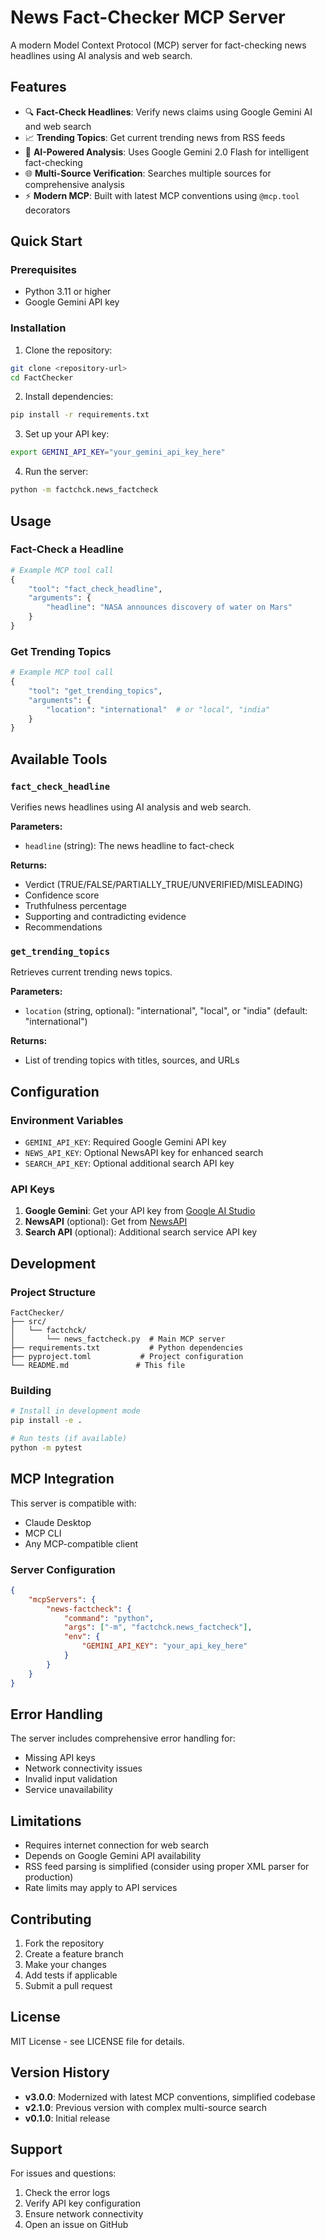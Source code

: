# News Fact-Checker MCP Server

A modern Model Context Protocol (MCP) server for fact-checking news headlines using AI analysis and web search.

## Features

- 🔍 **Fact-Check Headlines**: Verify news claims using Google Gemini AI and web search
- 📈 **Trending Topics**: Get current trending news from RSS feeds
- 🤖 **AI-Powered Analysis**: Uses Google Gemini 2.0 Flash for intelligent fact-checking
- 🌐 **Multi-Source Verification**: Searches multiple sources for comprehensive analysis
- ⚡ **Modern MCP**: Built with latest MCP conventions using `@mcp.tool` decorators

## Quick Start

### Prerequisites

- Python 3.11 or higher
- Google Gemini API key

### Installation

1. Clone the repository:
```bash
git clone <repository-url>
cd FactChecker
```

2. Install dependencies:
```bash
pip install -r requirements.txt
```

3. Set up your API key:
```bash
export GEMINI_API_KEY="your_gemini_api_key_here"
```

4. Run the server:
```bash
python -m factchck.news_factcheck
```

## Usage

### Fact-Check a Headline

```python
# Example MCP tool call
{
    "tool": "fact_check_headline",
    "arguments": {
        "headline": "NASA announces discovery of water on Mars"
    }
}
```

### Get Trending Topics

```python
# Example MCP tool call
{
    "tool": "get_trending_topics",
    "arguments": {
        "location": "international"  # or "local", "india"
    }
}
```

## Available Tools

### `fact_check_headline`

Verifies news headlines using AI analysis and web search.

**Parameters:**
- `headline` (string): The news headline to fact-check

**Returns:**
- Verdict (TRUE/FALSE/PARTIALLY_TRUE/UNVERIFIED/MISLEADING)
- Confidence score
- Truthfulness percentage
- Supporting and contradicting evidence
- Recommendations

### `get_trending_topics`

Retrieves current trending news topics.

**Parameters:**
- `location` (string, optional): "international", "local", or "india" (default: "international")

**Returns:**
- List of trending topics with titles, sources, and URLs

## Configuration

### Environment Variables

- `GEMINI_API_KEY`: Required Google Gemini API key
- `NEWS_API_KEY`: Optional NewsAPI key for enhanced search
- `SEARCH_API_KEY`: Optional additional search API key

### API Keys

1. **Google Gemini**: Get your API key from [Google AI Studio](https://makersuite.google.com/app/apikey)
2. **NewsAPI** (optional): Get from [NewsAPI](https://newsapi.org/)
3. **Search API** (optional): Additional search service API key

## Development

### Project Structure

```
FactChecker/
├── src/
│   └── factchck/
│       └── news_factcheck.py  # Main MCP server
├── requirements.txt           # Python dependencies
├── pyproject.toml           # Project configuration
└── README.md               # This file
```

### Building

```bash
# Install in development mode
pip install -e .

# Run tests (if available)
python -m pytest
```

## MCP Integration

This server is compatible with:
- Claude Desktop
- MCP CLI
- Any MCP-compatible client

### Server Configuration

```json
{
    "mcpServers": {
        "news-factcheck": {
            "command": "python",
            "args": ["-m", "factchck.news_factcheck"],
            "env": {
                "GEMINI_API_KEY": "your_api_key_here"
            }
        }
    }
}
```

## Error Handling

The server includes comprehensive error handling for:
- Missing API keys
- Network connectivity issues
- Invalid input validation
- Service unavailability

## Limitations

- Requires internet connection for web search
- Depends on Google Gemini API availability
- RSS feed parsing is simplified (consider using proper XML parser for production)
- Rate limits may apply to API services

## Contributing

1. Fork the repository
2. Create a feature branch
3. Make your changes
4. Add tests if applicable
5. Submit a pull request

## License

MIT License - see LICENSE file for details.

## Version History

- **v3.0.0**: Modernized with latest MCP conventions, simplified codebase
- **v2.1.0**: Previous version with complex multi-source search
- **v0.1.0**: Initial release

## Support

For issues and questions:
1. Check the error logs
2. Verify API key configuration
3. Ensure network connectivity
4. Open an issue on GitHub